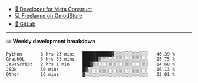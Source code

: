 - [🎈 Developer for Meta Construct](https://metastruct.net)
- [💻 Freelance on GmodStore](https://www.gmodstore.com/users/Tenrys)
- [🦊 GitLab](https://gitlab.com/Tenrys)

---

📊 **Weekly development breakdown**
<!--START_SECTION:waka-->

```text
Python       6 hrs 23 mins   ███████████▓░░░░░░░░░░░░░   46.39 %
GraphQL      3 hrs 33 mins   ██████▒░░░░░░░░░░░░░░░░░░   25.75 %
JavaScript   2 hrs 1 min     ███▓░░░░░░░░░░░░░░░░░░░░░   14.68 %
JSON         50 mins         █▓░░░░░░░░░░░░░░░░░░░░░░░   06.13 %
Other        16 mins         ▓░░░░░░░░░░░░░░░░░░░░░░░░   02.01 %
```

<!--END_SECTION:waka-->
